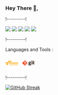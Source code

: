  ### Hey There 👋,

!---------!

[![](https://vistr.dev/badge?repo=elfocrash.elfocrash&corners=square)](https://github.com/Elfocrash/vistr.dev)
[![](https://img.shields.io/badge/-@AhmedNour-%231DA1F2?style=flat-square&logo=twitter&logoColor=ffffff)](https://twitter.com/Ahmednr_dev)
[![](https://img.shields.io/badge/-@AhmedNour-%23181717?style=flat-square&logo=github)](https://github.com/ahmednreldin/)
[![](https://img.shields.io/badge/-Ahmed%20Nour-blue?style=flat-square&logo=Linkedin&logoColor=white&link=https://www.linkedin.com/in/ahmednreldin/)](https://www.linkedin.com/in/ahmednreldin/)
[![](https://img.shields.io/website?color=0ab9e6&style=flat-square&up_message=chapsas.com&url=https%3A%2F%2Fahmednour.hasnode.dev)](http://ahmednour.hashnode.dev/)

!---------!

Languages and Tools :

<div>
 
  <img src="https://github.com/devicons/devicon/blob/master/icons/amazonwebservices/amazonwebservices-plain-wordmark.svg" title="AWS" alt="AWS" width="40" height="40"/>  &nbsp;
  <img src="https://github.com/devicons/devicon/blob/master/icons/git/git-original-wordmark.svg" title="Git" alt="Git" width="40" height="40"/>
 
</div>

!---------!

[![GitHub Streak](http://github-readme-streak-stats.herokuapp.com?user=ahmednreldin&theme=dark&background=000000)](https://git.io/streak-stats)

